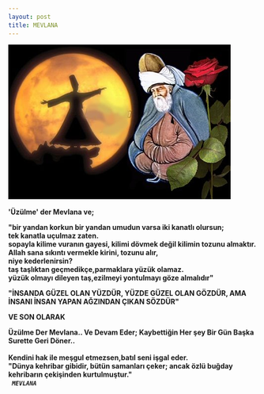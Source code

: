 ```yaml
---
layout: post
title: MEVLANA
---
```


<img src="/images/mevlana.jpg" />
<p><b> 'Üzülme' der Mevlana ve; </b><br></p>
<b>"bir yandan korkun bir yandan umudun varsa iki kanatlı olursun;<br>
tek kanatla uçulmaz zaten.<br>
sopayla kilime vuranın gayesi, kilimi dövmek değil kilimin tozunu almaktır.<br>
Allah sana sıkıntı vermekle kirini, tozunu alır,<br>
niye kederlenirsin?<br>
taş taşlıktan geçmedikçe,parmaklara yüzük olamaz.<br>
yüzük olmayı dileyen taş,ezilmeyi yontulmayı göze almalıdır"</b><br>


<p>
<b>"İNSANDA GÜZEL OLAN YÜZDÜR, YÜZDE GÜZEL OLAN GÖZDÜR, AMA İNSANI İNSAN YAPAN AĞZINDAN ÇIKAN SÖZDÜR" </b><br></p>


<p><b>VE SON OLARAK </b><br></p>
<b>Üzülme Der Mevlana.. Ve Devam Eder; Kaybettiğin Her şey Bir Gün Başka Surette Geri Döner..<br>
         <br>Kendini hak ile meşgul etmezsen,batıl seni işgal eder.<br>
"Dünya kehribar gibidir, bütün samanları çeker; ancak özlü buğday kehribarın çekişinden kurtulmuştur." </b><br>
<b><i><code> MEVLANA </code></i></b><br>

